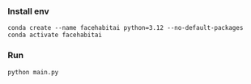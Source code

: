 ### Install env
```commandline
conda create --name facehabitai python=3.12 --no-default-packages
conda activate facehabitai
```

### Run
```commandline
python main.py
```